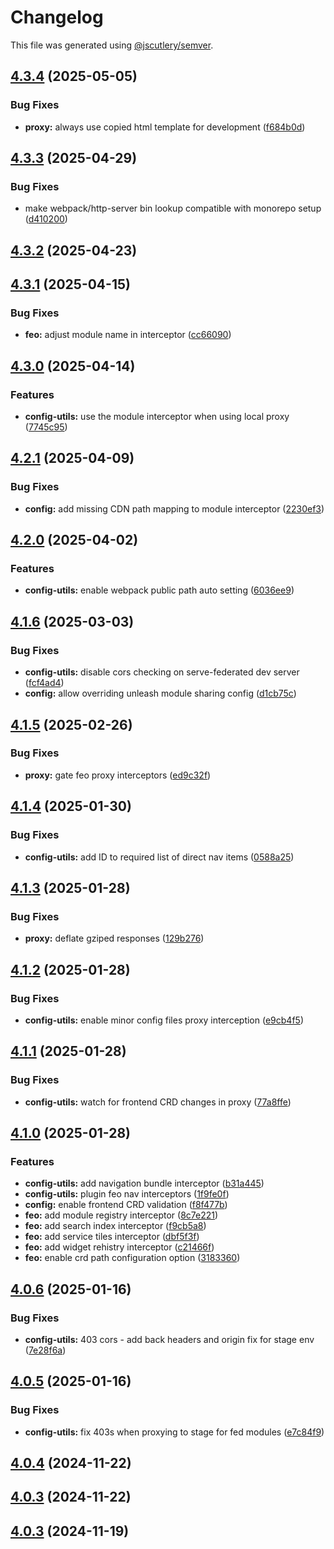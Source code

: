 # Changelog

This file was generated using [@jscutlery/semver](https://github.com/jscutlery/semver).

## [4.3.4](https://github.com/RedHatInsights/frontend-components/compare/@redhat-cloud-services/frontend-components-config-utilities-4.3.3...@redhat-cloud-services/frontend-components-config-utilities-4.3.4) (2025-05-05)


### Bug Fixes

* **proxy:** always use copied html template for development ([f684b0d](https://github.com/RedHatInsights/frontend-components/commit/f684b0d3ebe9e151840d95a02c5b323314f5b8d6))

## [4.3.3](https://github.com/RedHatInsights/frontend-components/compare/@redhat-cloud-services/frontend-components-config-utilities-4.3.2...@redhat-cloud-services/frontend-components-config-utilities-4.3.3) (2025-04-29)


### Bug Fixes

* make webpack/http-server bin lookup compatible with monorepo setup ([d410200](https://github.com/RedHatInsights/frontend-components/commit/d41020060028c10237319e626e00cecc930738bf))

## [4.3.2](https://github.com/RedHatInsights/frontend-components/compare/@redhat-cloud-services/frontend-components-config-utilities-4.3.1...@redhat-cloud-services/frontend-components-config-utilities-4.3.2) (2025-04-23)

## [4.3.1](https://github.com/RedHatInsights/frontend-components/compare/@redhat-cloud-services/frontend-components-config-utilities-4.3.0...@redhat-cloud-services/frontend-components-config-utilities-4.3.1) (2025-04-15)


### Bug Fixes

* **feo:** adjust module name in interceptor ([cc66090](https://github.com/RedHatInsights/frontend-components/commit/cc66090400d52c57ee2956085880855c529de06b))

## [4.3.0](https://github.com/RedHatInsights/frontend-components/compare/@redhat-cloud-services/frontend-components-config-utilities-4.2.1...@redhat-cloud-services/frontend-components-config-utilities-4.3.0) (2025-04-14)


### Features

* **config-utils:** use the module interceptor when using local proxy ([7745c95](https://github.com/RedHatInsights/frontend-components/commit/7745c951d2830cc771d8c90298a27f199cbd3dcb))

## [4.2.1](https://github.com/RedHatInsights/frontend-components/compare/@redhat-cloud-services/frontend-components-config-utilities-4.2.0...@redhat-cloud-services/frontend-components-config-utilities-4.2.1) (2025-04-09)


### Bug Fixes

* **config:** add missing CDN path mapping to module interceptor ([2230ef3](https://github.com/RedHatInsights/frontend-components/commit/2230ef31c15bb1330d27abc2e6832e35cf41fe92))

## [4.2.0](https://github.com/RedHatInsights/frontend-components/compare/@redhat-cloud-services/frontend-components-config-utilities-4.1.6...@redhat-cloud-services/frontend-components-config-utilities-4.2.0) (2025-04-02)


### Features

* **config-utils:** enable webpack public path auto setting ([6036ee9](https://github.com/RedHatInsights/frontend-components/commit/6036ee91ab54883d01d63c9cdd67e9644f776194))

## [4.1.6](https://github.com/RedHatInsights/frontend-components/compare/@redhat-cloud-services/frontend-components-config-utilities-4.1.5...@redhat-cloud-services/frontend-components-config-utilities-4.1.6) (2025-03-03)


### Bug Fixes

* **config-utils:** disable cors checking on serve-federated dev server ([fcf4ad4](https://github.com/RedHatInsights/frontend-components/commit/fcf4ad43e7aad8dcdb5c3ce0a57bf8dbc2b7cf48))
* **config:** allow overriding unleash module sharing config ([d1cb75c](https://github.com/RedHatInsights/frontend-components/commit/d1cb75c20f03886a8f30498af0d2394b94171be3))

## [4.1.5](https://github.com/RedHatInsights/frontend-components/compare/@redhat-cloud-services/frontend-components-config-utilities-4.1.4...@redhat-cloud-services/frontend-components-config-utilities-4.1.5) (2025-02-26)


### Bug Fixes

* **proxy:** gate feo proxy interceptors ([ed9c32f](https://github.com/RedHatInsights/frontend-components/commit/ed9c32fecf326fac4335ca9c7e393ed828a38a89))

## [4.1.4](https://github.com/RedHatInsights/frontend-components/compare/@redhat-cloud-services/frontend-components-config-utilities-4.1.3...@redhat-cloud-services/frontend-components-config-utilities-4.1.4) (2025-01-30)


### Bug Fixes

* **config-utils:** add ID to required list of direct nav items ([0588a25](https://github.com/RedHatInsights/frontend-components/commit/0588a256d5078f0bb9a3297d14b480cd45fa71a6))

## [4.1.3](https://github.com/RedHatInsights/frontend-components/compare/@redhat-cloud-services/frontend-components-config-utilities-4.1.2...@redhat-cloud-services/frontend-components-config-utilities-4.1.3) (2025-01-28)


### Bug Fixes

* **proxy:** deflate gziped responses ([129b276](https://github.com/RedHatInsights/frontend-components/commit/129b276d8f821b1b2efdb515b9466125414679af))

## [4.1.2](https://github.com/RedHatInsights/frontend-components/compare/@redhat-cloud-services/frontend-components-config-utilities-4.1.1...@redhat-cloud-services/frontend-components-config-utilities-4.1.2) (2025-01-28)


### Bug Fixes

* **config-utils:** enable minor config files proxy interception ([e9cb4f5](https://github.com/RedHatInsights/frontend-components/commit/e9cb4f57520b1f0f117b74b4bd60103503e1a0bb))

## [4.1.1](https://github.com/RedHatInsights/frontend-components/compare/@redhat-cloud-services/frontend-components-config-utilities-4.1.0...@redhat-cloud-services/frontend-components-config-utilities-4.1.1) (2025-01-28)


### Bug Fixes

* **config-utils:** watch for frontend CRD changes in proxy ([77a8ffe](https://github.com/RedHatInsights/frontend-components/commit/77a8ffeec9285ad65fbb9de82b54d346365d54ae))

## [4.1.0](https://github.com/RedHatInsights/frontend-components/compare/@redhat-cloud-services/frontend-components-config-utilities-4.0.6...@redhat-cloud-services/frontend-components-config-utilities-4.1.0) (2025-01-28)


### Features

* **config-utils:** add navigation bundle interceptor ([b31a445](https://github.com/RedHatInsights/frontend-components/commit/b31a445249b10ae5b77720b484e6a900579f8886))
* **config-utils:** plugin feo nav interceptors ([1f9fe0f](https://github.com/RedHatInsights/frontend-components/commit/1f9fe0ff5191042c2020ee7bea9488c5b27b3876))
* **config:** enable frontend CRD validation ([f8f477b](https://github.com/RedHatInsights/frontend-components/commit/f8f477b4798cb12ea7750106845d8813408965fe))
* **feo:** add module registry interceptor ([8c7e221](https://github.com/RedHatInsights/frontend-components/commit/8c7e22132015e726d314620545a2f5fd724fa39b))
* **feo:** add search index interceptor ([f9cb5a8](https://github.com/RedHatInsights/frontend-components/commit/f9cb5a831fd63c40f8ddd8111972c946d26e503b))
* **feo:** add service tiles interceptor ([dbf5f3f](https://github.com/RedHatInsights/frontend-components/commit/dbf5f3f11c59b7eb3b77de7a6ffa0e59141d8ed2))
* **feo:** add widget rehistry interceptor ([c21466f](https://github.com/RedHatInsights/frontend-components/commit/c21466f3f497d244c50d6cb4784a1bf3af88701a))
* **feo:** enable crd path configuration option ([3183360](https://github.com/RedHatInsights/frontend-components/commit/3183360c83bcf9226493bd73109eb899de92e92b))

## [4.0.6](https://github.com/RedHatInsights/frontend-components/compare/@redhat-cloud-services/frontend-components-config-utilities-4.0.5...@redhat-cloud-services/frontend-components-config-utilities-4.0.6) (2025-01-16)


### Bug Fixes

* **config-utils:** 403 cors - add back headers and origin fix for stage env ([7e28f6a](https://github.com/RedHatInsights/frontend-components/commit/7e28f6a3856781863876324a8d1b8cc40047c97e))

## [4.0.5](https://github.com/RedHatInsights/frontend-components/compare/@redhat-cloud-services/frontend-components-config-utilities-4.0.4...@redhat-cloud-services/frontend-components-config-utilities-4.0.5) (2025-01-16)


### Bug Fixes

* **config-utils:** fix 403s when proxying to stage for fed modules ([e7c84f9](https://github.com/RedHatInsights/frontend-components/commit/e7c84f923ee3c8bdfff39a0b47070ddf09441514))

## [4.0.4](https://github.com/RedHatInsights/frontend-components/compare/@redhat-cloud-services/frontend-components-config-utilities-4.0.3...@redhat-cloud-services/frontend-components-config-utilities-4.0.4) (2024-11-22)

## [4.0.3](https://github.com/RedHatInsights/frontend-components/compare/@redhat-cloud-services/frontend-components-config-utilities-4.0.2...@redhat-cloud-services/frontend-components-config-utilities-4.0.3) (2024-11-22)

## [4.0.3](https://github.com/RedHatInsights/frontend-components/compare/@redhat-cloud-services/frontend-components-config-utilities-4.0.2...@redhat-cloud-services/frontend-components-config-utilities-4.0.3) (2024-11-19)
